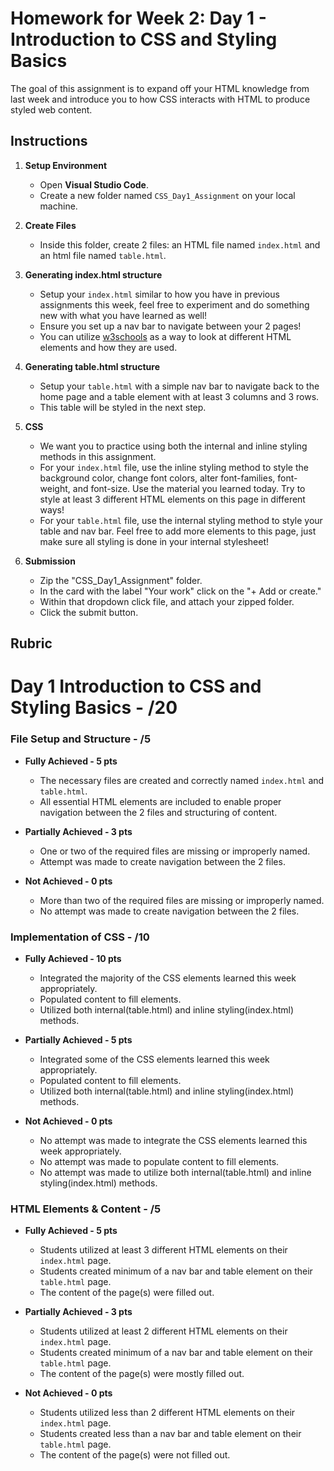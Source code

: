 # Homework for Week 2: Day 1 - Introduction to CSS and Styling Basics

The goal of this assignment is to expand off your HTML knowledge from last week and introduce you to how CSS interacts with HTML to produce styled web content.

## Instructions

1. **Setup Environment**

   - Open **Visual Studio Code**.
   - Create a new folder named `CSS_Day1_Assignment` on your local machine.

2. **Create Files**

   - Inside this folder, create 2 files: an HTML file named `index.html` and an html file named `table.html`.

3. **Generating index.html structure**

    - Setup your `index.html` similar to how you have in previous assignments this week, feel free to experiment and do something new with what you have learned as well!
    - Ensure you set up a nav bar to navigate between your 2 pages!
    - You can utilize [w3schools](https://www.w3schools.com/tags/default.asp) as a way to look at different HTML elements and how they are used.

4. **Generating table.html structure**

    - Setup your `table.html` with a simple nav bar to navigate back to the home page and a table element with at least 3 columns and 3 rows.
    - This table will be styled in the next step.

5. **CSS**

      - We want you to practice using both the internal and inline styling methods in this assignment.  
      - For your `index.html` file, use the inline styling method to style the background color, change font colors, alter font-families, font-weight, and font-size. Use the material you learned today. Try to style at least 3 different HTML elements on this page in different ways!
      - For your `table.html` file, use the internal styling method to style your table and nav bar. Feel free to add more elements to this page, just make sure all styling is done in your internal stylesheet!

6. **Submission**

    - Zip the "CSS_Day1_Assignment" folder.
    - In the card with the label "Your work" click on the "+ Add or create."
    - Within that dropdown click file, and attach your zipped folder.
    - Click the submit button.

## Rubric

# Day 1 Introduction to CSS and Styling Basics - /20

### File Setup and Structure - /5

- **Fully Achieved - 5 pts**
  - The necessary files are created and correctly named `index.html` and `table.html`.
  - All essential HTML elements are included to enable proper navigation between the 2 files and structuring of content.

- **Partially Achieved - 3 pts**
  - One or two of the required files are missing or improperly named.
  - Attempt was made to create navigation between the 2 files.

- **Not Achieved - 0 pts**
  - More than two of the required files are missing or improperly named.
  - No attempt was made to create navigation between the 2 files.

### Implementation of CSS - /10

- **Fully Achieved - 10 pts**
  - Integrated the majority of the CSS elements learned this week appropriately.
  - Populated content to fill elements.
  - Utilized both internal(table.html) and inline styling(index.html) methods.

- **Partially Achieved - 5 pts**
  - Integrated some of the CSS elements learned this week appropriately.
  - Populated content to fill elements.
  - Utilized both internal(table.html) and inline styling(index.html) methods.

- **Not Achieved - 0 pts**

  - No attempt was made to integrate the CSS elements learned this week appropriately.
  - No attempt was made to populate content to fill elements.
  - No attempt was made to utilize both internal(table.html) and inline styling(index.html) methods.

### HTML Elements & Content - /5

- **Fully Achieved - 5 pts**
  - Students utilized at least 3 different HTML elements on their `index.html` page.
  - Students created minimum of a nav bar and table element on their `table.html` page.
  - The content of the page(s) were filled out.

- **Partially Achieved - 3 pts**
  - Students utilized at least 2 different HTML elements on their `index.html` page.
  - Students created minimum of a nav bar and table element on their `table.html` page.
  - The content of the page(s) were mostly filled out.

- **Not Achieved - 0 pts**
  - Students utilized less than 2 different HTML elements on their `index.html` page.
  - Students created less than a nav bar and table element on their `table.html` page.
  - The content of the page(s) were not filled out.